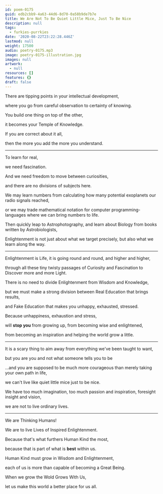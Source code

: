 ```yaml
---
id: poem-0175
guid: edb2cbb9-4a63-44d6-8d70-0a58b9de7b7e
title: We Are Not To Be Quiet Little Mice, Just To Be Nice
description: null
tags:
  - furkies-purrkies
date: '2020-08-22T23:22:28.446Z'
lastmod: null
weight: 17500
audio: poetry-0175.mp3
image: poetry-0175-illustration.jpg
images: null
artwork:
  - null
resources: []
features: {}
draft: false
---
```


There are tipping points in your intellectual development,

where you go from careful observation to certainty of knowing.

You build one thing on top of the other,

it becomes your Temple of Knowledge.

If you are correct about it all,

then the more you add the more you understand.

---

To learn for real,

we need fascination.

And we need freedom to move between curiosities,

and there are no divisions of subjects here.

We may learn numbers from calculating how many potential exoplanets our radio signals reached,

or we may trade mathematical notation for computer programming-languages where we can bring numbers to life.

Then quickly leap to Astrophotography, and learn about Biology from books written by Astrobiologists,

Enlightenment is not just about what we target precisely, but also what we learn along the way.

---

Enlightenment is Life, it is going round and round, and higher and higher,

through all these tiny twisty passages of Curiosity and Fascination to Discover more and more Light.

There is no need to divide Enlightenment from Wisdom and Knowledge,

but we must make a strong division between Real Education that brings results,

and Fake Education that makes you unhappy, exhausted, stressed.

Because unhappiness, exhaustion and stress,

will **stop you** from growing up, from becoming wise and enlightened,

from becoming an inspiration and helping the world grow a little.

---

It is a scary thing to aim away from everything we've been taught to want,

but you are you and not what someone tells you to be

...and you are supposed to be much more courageous than merely taking your own path in life,

we can't live like quiet little mice just to be nice.

We have too much imagination, too much passion and inspiration, foresight insight and vision,

we are not to live ordinary lives.

---

We are Thinking Humans!

We are to live Lives of Inspired Enlightenment.

Because that's what furthers Human Kind the most,

because that is part of what is **best** within us.

Human Kind must grow in Wisdom and Enlightenment,

each of us is more than capable of becoming a Great Being.

When we grow the Wold Grows With Us,

let us make this world a better place for us all.
